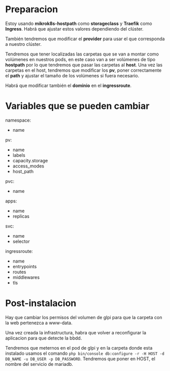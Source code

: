 # Preparacion
Estoy usando **mikrok8s-hostpath** como **storageclass** y **Traefik** como **Ingress**. Habrá que ajustar estos valores dependiendo del clúster.

También tendremos que modificar el **provider** para usar el que corresponda a nuestro clúster.

Tendremos que tener localizadas las carpetas que se van a montar como volúmenes en nuestros pods, en este caso van a ser volúmenes de tipo **hostpath** por lo que tendremos que pasar las carpetas al **host**. Una vez las carpetas en el host, tendremos que modificar los **pv**, poner correctamente el **path** y ajustar el tamaño de los volúmenes si fuera necesario.

Habrá que modificar también el **dominio** en el **ingressroute**.

# Variables que se pueden cambiar
namespace:
- name

pv:
- name
- labels
- capacity.storage
- access_modes
- host_path

pvc:
- name

apps:
- name
- replicas

svc:
- name
- selector

ingressroute:
- name
- entrypoints
- routes
- middlewares
- tls

# Post-instalacion
Hay que cambiar los permisos del volumen de glpi para que la carpeta con la web pertenezca a www-data.

Una vez creada la infrastructura, habra que volver a reconfigurar la aplicacion para que detecte la bbdd.

Tendremos que meternos en el pod de glpi y en la carpeta donde esta instalado usamos el comando `php bin/console db:configure -r -H HOST -d DB_NAME -u DB_USER -p DB_PASSWORD`. Tendremos que poner en HOST, el nombre del servicio de mariadb.

